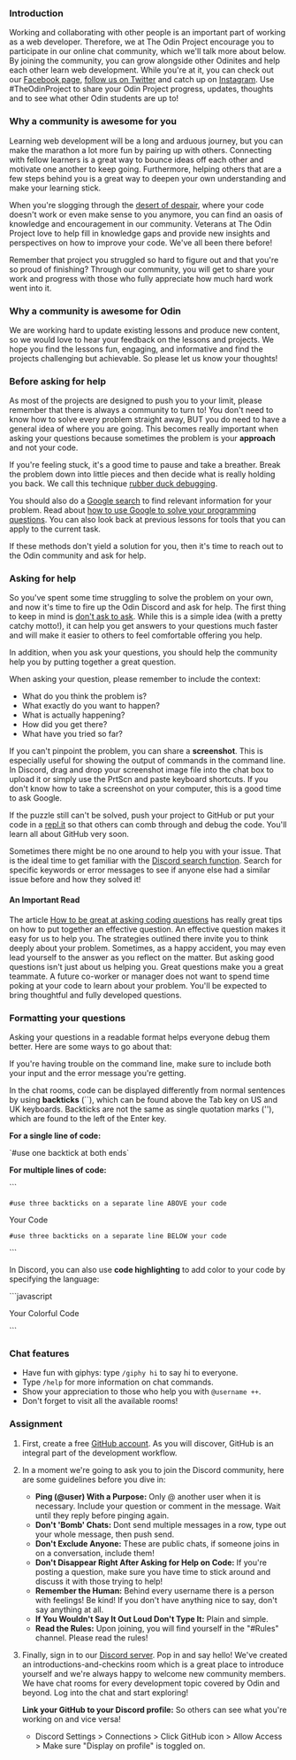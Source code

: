 ### Introduction
Working and collaborating with other people is an important part of working as a web developer. Therefore, we at The Odin Project encourage you to participate in our online chat community, which we'll talk more about below. By joining the community, you can grow alongside other Odinites and help each other learn web development. While you're at it, you can check out our [Facebook page](https://www.facebook.com/theodinproject/), [follow us on Twitter](https://twitter.com/TheOdinProject) and catch up on [Instagram](https://www.instagram.com/theodinproject/). Use #TheOdinProject to share your Odin Project progress, updates, thoughts and to see what other Odin students are up to!

### Why a community is awesome for you

Learning web development will be a long and arduous journey, but you can make the marathon a lot more fun by pairing up with others. Connecting with fellow learners is a great way to bounce ideas off each other and motivate one another to keep going. Furthermore, helping others that are a few steps behind you is a great way to deepen your own understanding and make your learning stick.

When you're slogging through the [desert of despair](https://www.thinkful.com/blog/why-learning-to-code-is-so-damn-hard/), where your code doesn't work or even make sense to you anymore, you can find an oasis of knowledge and encouragement in our community. Veterans at The Odin Project love to help fill in knowledge gaps and provide new insights and perspectives on how to improve your code. We've all been there before!

Remember that project you struggled so hard to figure out and that you're so proud of finishing? Through our community, you will get to share your work and progress with those who fully appreciate how much hard work went into it.

### Why a community is awesome for Odin

We are working hard to update existing lessons and produce new content, so we would love to hear your feedback on the lessons and projects. We hope you find the lessons fun, engaging, and informative and find the projects challenging but achievable. So please let us know your thoughts!

### Before asking for help

As most of the projects are designed to push you to your limit, please remember that there is always a community to turn to! You don't need to know how to solve every problem straight away, BUT you do need to have a general idea of where you are going. This becomes really important when asking your questions because sometimes the problem is your **approach** and not your code.

If you're feeling stuck, it's a good time to pause and take a breather. Break the problem down into little pieces and then decide what is really holding you back. We call this technique [rubber duck debugging](https://en.wikipedia.org/wiki/Rubber_duck_debugging). 

You should also do a [Google search](https://www.google.com/) to find relevant information for your problem. Read about [how to use Google to solve your programming questions](https://codinginflow.com/google-programming-questions). You can also look back at previous lessons for tools that you can apply to the current task. 

If these methods don't yield a solution for you, then it's time to reach out to the Odin community and ask for help.

### Asking for help

So you've spent some time struggling to solve the problem on your own, and now it's time to fire up the Odin Discord and ask for help. The first thing to keep in mind is [don't ask to ask](https://dontasktoask.com/). While this is a simple idea (with a pretty catchy motto!), it can help you get answers to your questions much faster and will make it easier to others to feel comfortable offering you help.

In addition, when you ask your questions, you should help the community help you by putting together a great question.

When asking your question, please remember to include the context:

* What do you think the problem is?
* What exactly do you want to happen?
* What is actually happening?
* How did you get there?
* What have you tried so far?

If you can't pinpoint the problem, you can share a **screenshot**. This is especially useful for showing the output of commands in the command line. In Discord, drag and drop your screenshot image file into the chat box to upload it or simply use the PrtScn and paste keyboard shortcuts. If you don't know how to take a screenshot on your computer, this is a good time to ask Google.

If the puzzle still can't be solved, push your project to GitHub or put your code in a [repl.it](https://repl.it/) so that others can comb through and debug the code. You'll learn all about GitHub very soon.

Sometimes there might be no one around to help you with your issue. That is the ideal time to get familiar with the [Discord search function](https://support.discordapp.com/hc/en-us/articles/115000468588-Using-Search). Search for specific keywords or error messages to see if anyone else had a similar issue before and how they solved it!

#### An Important Read
The article [How to be great at asking coding questions](https://medium.com/@gordon_zhu/how-to-be-great-at-asking-questions-e37be04d0603) has really great tips on how to put together an effective question. An effective question makes it easy for us to help you. The strategies outlined there invite you to think deeply about your problem. Sometimes, as a happy accident, you may even lead yourself to the answer as you reflect on the matter. But asking good questions isn't just about us helping you. Great questions make you a great teammate. A future co-worker or manager does not want to spend time poking at your code to learn about your problem. You'll be expected to bring thoughtful and fully developed questions.

### Formatting your questions

Asking your questions in a readable format helps everyone debug them better. Here are some ways to go about that:

If you're having trouble on the command line, make sure to include both your input and the error message you're getting.

In the chat rooms, code can be displayed differently from normal sentences by using **backticks** (\`\`), which can be found above the Tab key on US and UK keyboards. Backticks are not the same as single quotation marks (''), which are found to the left of the Enter key.

**For a single line of code:**

\`#use one backtick at both ends\`

**For multiple lines of code:**

\`\`\`

`#use three backticks on a separate line ABOVE your code`

Your Code

`#use three backticks on a separate line BELOW your code`

\`\`\`

In Discord, you can also use **code highlighting** to add color to your code by specifying the language:

\`\`\`javascript

Your Colorful Code

\`\`\`

### Chat features

* Have fun with giphys: type `/giphy hi` to say hi to everyone.
* Type `/help` for more information on chat commands.
* Show your appreciation to those who help you with `@username ++`.
* Don't forget to visit all the available rooms!

### Assignment

<div class="lesson-content__panel" markdown="1">

  1. First, create a free [GitHub account](https://github.com/join). As you will discover, GitHub is an integral part of the development workflow.

  2. In a moment we're going to ask you to join the Discord community, here are some guidelines before you dive in: 
  
     * **Ping (@user) With a Purpose:** Only @ another user when it is necessary. Include your question or comment in the message. Wait until they reply before pinging again.	
     * **Don't 'Bomb' Chats:** Dont send multiple messages in a row, type out your whole message, then push send.	
     * **Don't Exclude Anyone:**	These are public chats, if someone joins in on a conversation, include them!		
     * **Don't Disappear Right After Asking for Help on Code:** If you're posting a question, make sure you have time to stick around and discuss it with those trying to help!
     * **Remember the Human:** Behind every username there is a person with feelings! Be kind! If you don't have anything nice to say, don't say anything at all. 
     * **If You Wouldn't Say It Out Loud Don't Type It:** Plain and simple.
     * **Read the Rules:** Upon joining, you will find yourself in the "#Rules" channel. Please read the rules!

  3. Finally, sign in to our [Discord server](https://discord.gg/hvqVr6d). Pop in and say hello! We've created an introductions-and-checkins room which is a great place to introduce yourself and we're always happy to welcome new community members. We have chat rooms for every development topic covered by Odin and beyond. Log into the chat and start exploring!

     **Link your GitHub to your Discord profile:** So others can see what you're working on and vice versa!

     * Discord Settings > Connections > Click GitHub icon > Allow Access > Make sure "Display on profile" is toggled on.

</div>
